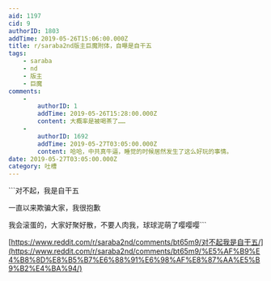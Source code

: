 ```yaml
---
aid: 1197
cid: 9
authorID: 1803
addTime: 2019-05-26T15:06:00.000Z
title: r/saraba2nd版主巨魔附体，自曝是自干五
tags:
    - saraba
    - nd
    - 版主
    - 巨魔
comments:
    -
        authorID: 1
        addTime: 2019-05-26T15:28:00.000Z
        content: 大概率是被喝茶了……
    -
        authorID: 1692
        addTime: 2019-05-27T03:05:00.000Z
        content: 哈哈，中共真牛逼，睡觉的时候居然发生了这么好玩的事情。
date: 2019-05-27T03:05:00.000Z
category: 吐槽
---
```


\`\`\`对不起，我是自干五

一直以来欺骗大家，我很抱歉

我会滚蛋的，大家好聚好散，不要人肉我，球球泥萌了嘤嘤嘤\`\`\`

[https://www.reddit.com/r/saraba2nd/comments/bt65m9/对不起我是自干五/](https://www.reddit.com/r/saraba2nd/comments/bt65m9/%E5%AF%B9%E4%B8%8D%E8%B5%B7%E6%88%91%E6%98%AF%E8%87%AA%E5%B9%B2%E4%BA%94/)
